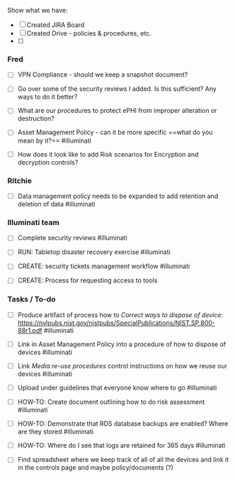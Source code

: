 Show what we have:
- [ ] Created JIRA Board
- [ ] Created Drive - policies & procedures, etc.
- [ ] 
### Fred
- [ ] VPN Compliance - should we keep a snapshot document?
- [ ] Go over some of the security reviews I added. Is this sufficient? Any ways to do it better?
- [ ] What are our procedures to protect ePHI from improper alteration or destruction?
- [ ] Asset Management Policy - can it be more specific ==what do you mean by it?== #illuminati 
- [ ] How does it look like to add Risk scenarios for Encryption and decryption controls? 





### Ritchie
- [ ] Data management policy needs to be expanded to add retention and deletion of data #illuminati 



### Illuminati team
- [ ] Complete security reviews #illuminati 
- [ ] RUN: Tabletop disaster recovery exercise #illuminati 
- [ ] CREATE: security tickets management workflow #illuminati 
- [ ] CREATE: Process for requesting access to tools




### Tasks / To-do
- [ ] Produce artifact of process how to *Correct ways to dispose of device*: https://nvlpubs.nist.gov/nistpubs/SpecialPublications/NIST.SP.800-88r1.pdf #illuminati
- [ ] Link in Asset Management Policy into a procedure of how to dispose of devices #illuminati 
- [ ] Link *Media re-use procedures* control instructions on how we reuse our devices #illuminati 
- [ ] Upload under guidelines that everyone know where to go #illuminati 
- [ ] HOW-TO: Create document outlining how to do risk assessment #illuminati 
- [ ] HOW-TO: Demonstrate that RDS database backups are enabled? Where are they stored #illuminati 
- [ ] HOW-TO: Where do I see that logs are retained for 365 days #illuminati 


- [ ] Find spreadsheet where we keep track of all of all the devices and link it in the controls page and maybe policy/documents (?)
